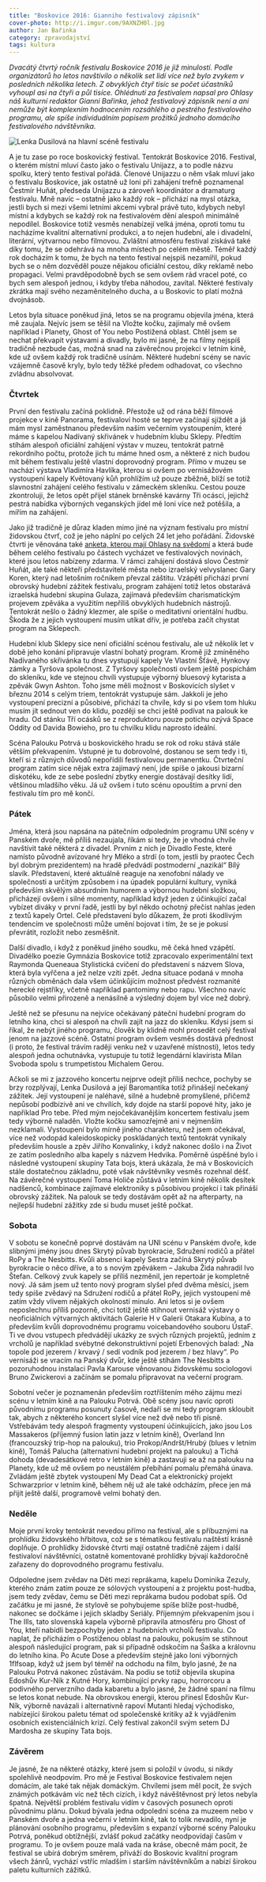 ```yaml
---
title: "Boskovice 2016: Gianniho festivalový zápisník"
cover-photo: http://i.imgur.com/9AXNZH0l.jpg
author: Jan Bařinka
category: zpravodajství
tags: kultura
---
```


*Dvacátý čtvrtý ročník festivalu Boskovice 2016 je již minulostí. Podle organizátorů ho letos navštívilo o několik set lidí více než bylo zvykem v posledních několika letech. Z obvyklých čtyř tisíc se počet účastníků vyhoupl asi na čtyři a půl tisíce. Ohlédnutí za festivalem napsal pro Ohlasy náš kulturní redaktor Gianni Bařinka, jehož festivalový zápisník není a ani nemůže být komplexním hodnocením rozsáhlého a pestrého festivalového programu, ale spíše individuálním popisem prožitků jednoho domácího festivalového návštěvníka.*

<img src="http://i.imgur.com/9AXNZH0.jpg" alt="Lenka Dusilová na hlavní scéně festivalu" class="img-responsive img-popup" data-author="Tomáš Trumpeš">

A je tu zase po roce boskovický festival. Tentokrát Boskovice 2016. Festival, o kterém místní mluví často jako o festivalu Unijazz, a to podle názvu spolku, který tento festival pořádá. Členové Unijazzu o něm však mluví jako o festivalu Boskovice, jak ostatně už loni při zahájení trefně poznamenal Čestmír Huňát, předseda Unijazzu a zároveň koordinátor a dramaturg festivalu. Mně navíc – ostatně jako každý rok – přichází na mysl otázka, jestli bych si mezi všemi letními akcemi vybral právě tuto, kdybych nebyl místní a kdybych se každý rok na festivalovém dění alespoň minimálně nepodílel. Boskovice totiž vesměs nenabízejí velká jména, oproti tomu tu nacházíme kvalitní alternativní produkci, a to nejen hudební, ale i divadelní, literární, výtvarnou nebo filmovou. Zvláštní atmosféru festival získává také díky tomu, že se odehrává na mnoha místech po celém městě. Téměř každý rok docházím k tomu, že bych na tento festival nejspíš nezamířil, pokud bych se o něm dozvěděl pouze nějakou oficiální cestou, díky reklamě nebo propagaci. Velmi pravděpodobně bych se sem ovšem rád vracel poté, co bych sem alespoň jednou, i kdyby třeba náhodou, zavítal. Některé festivaly zkrátka mají svého nezaměnitelného ducha, a u Boskovic to platí možná dvojnásob.

Letos byla situace poněkud jiná, letos se na programu objevila jména, která mě zaujala. Nejvíc jsem se těšil na Vložte kočku, zajímaly mě ovšem například i Planety, Ghost of You nebo Postižená oblast. Chtěl jsem se nechat  překvapit výstavami a divadly, bylo mi jasné, že na filmy nejspíš tradičně nezbude čas, možná snad na závěrečnou projekci v letním kině, kde už ovšem každý rok tradičně usínám. Některé hudební scény se navíc vzájemně časově kryly, bylo tedy těžké předem odhadovat, co všechno zvládnu absolvovat.

### Čtvrtek

První den festivalu začíná poklidně. Přestože už od rána běží filmové projekce v kině Panorama, festivaloví hosté se teprve začínají sjíždět a já mám mysl zaměstnanou především naším večerním vystoupením, které máme s kapelou Nadívaný skřivánek v hudebním klubu Sklepy. Předtím stíhám alespoň oficiální zahájení výstav v muzeu, tentokrát patrně rekordního počtu, protože jich tu máme hned osm, a některé z nich budou mít během festivalu ještě vlastní doprovodný program. Přímo v muzeu se nachází výstava Vladimíra Havlíka, kterou si ovšem po vernisážovém vystoupení kapely Květovaný kůň prohlížím už pouze zběžně, blíží se totiž slavnostní zahájení celého festivalu v zámeckém skleníku. Cestou pouze zkontroluji, že letos opět přijel stánek brněnské kavárny Tři ocásci, jejichž pestrá nabídka výborných veganských jídel mě loni více než potěšila, a mířím na zahájení.

Jako již tradičně je důraz kladen mimo jiné na význam festivalu pro místní židovskou čtvrť, což je jeho náplní po celých 24 let jeho pořádání. Židovské čtvrti je věnována také [anketa, kterou mají Ohlasy na svědomí](http://ohlasy.info/clanky/2016/07/anketa-zidovska-ctvrt.html) a která bude během celého festivalu po částech vycházet ve festivalových novinách, které jsou letos nabízeny zdarma. V rámci zahájení dostává slovo Čestmír Huňát, ale také někteří představitelé města nebo izraelský velvyslanec Gary Koren, který nad letošním ročníkem převzal záštitu. Vzápětí přichází první obrovský hudební zážitek festivalu, program zahájení totiž letos obstarává izraelská hudební skupina Gulaza, zajímavá především charismatickým projevem zpěváka a využitím nepříliš obvyklých hudebních nástrojů. Tentokrát nešlo o žádný klezmer, ale spíše o meditativní orientální hudbu. Škoda že z jejich vystoupení musím utíkat dřív, je potřeba začít chystat program na Sklepech.

Hudební klub Sklepy sice není oficiální scénou festivalu, ale už několik let v době jeho konání připravuje vlastní bohatý program. Kromě již zmíněného Nadívaného skřivánka tu dnes vystupují kapely Ve Vlastní Šťávě, Hynkovy zámky a Tyršova společnost. Z Tyršovy společnosti ovšem ještě pospíchám do skleníku, kde ve stejnou chvíli vystupuje výborný bluesový kytarista a zpěvák Gwyn Ashton. Toho jsme měli možnost v Boskovicích slyšet v březnu 2014 s celým triem, tentokrát vystupuje sám. Jakkoli je jeho vystoupení precizní a působivé, přichází ta chvíle, kdy si po všem tom hluku musím jít sednout ven do klidu, později se chci ještě podívat na palouk ke hradu. Od stánku Tří ocásků se z reproduktoru pouze potichu ozývá Space Oddity od Davida Bowieho, pro tu chvilku klidu naprosto ideální.

Scéna Palouku Potrvá u boskovického hradu se rok od roku stává stále větším překvapením. Vstupné je tu dobrovolné, dostanou se sem tedy i ti, kteří si z různých důvodů nepořídili festivalovou permanentku. Čtvrteční program zatím sice nějak extra zajímavý není, jde spíše o jakousi bizarní diskotéku, kde ze sebe poslední zbytky energie dostávají desítky lidí, většinou mladšího věku. Já už ovšem i tuto scénu opouštím a první den festivalu tím pro mě končí.

### Pátek

Jména, která jsou napsána na pátečním odpoledním programu UNI scény v Panském dvoře, mě příliš nezaujala, říkám si tedy, že je vhodná chvíle navštívit také některá z divadel. Prvním z nich je Divadlo Feste, které namísto původně avízované hry Mléko a strdí (o tom, jestli by praotec Čech byl dobrým prezidentem) na hradě předvádí postmoderní „nazikál“ Bílý slavík. Představení, které aktuálně reaguje na xenofobní nálady ve společnosti a určitým způsobem i na úpadek populární kultury, vyniká především skvělým absurdním humorem a výbornou hudební složkou, přicházejí ovšem i silné momenty, například když jeden z účinkující začal vybízet diváky v první řadě, jestli by byl někdo ochotný přečíst nahlas jeden z textů kapely Ortel. Celé představení bylo důkazem, že proti škodlivým tendencím ve společnosti může umění bojovat i tím, že se je pokusí převrátit, rozložit nebo zesměšnit.

Další divadlo, i když z poněkud jiného soudku, mě čeká hned vzápětí. Divadélko poezie Gymnázia Boskovice totiž zpracovalo experimentální text Raymonda Queneaua Stylistická cvičení do představení s názvem Slova, která byla vyřčena a jež nelze vzíti zpět. Jedna situace podaná v mnoha různých obměnách dala všem účinkůjícím možnost předvést rozmanité herecké rejstříky, včetně například pantomimy nebo rapu. Všechno navíc působilo velmi přirozeně a nenásilně a výsledný dojem byl více než dobrý.

Ještě než se přesunu na nejvíce očekávaný páteční hudební program do letního kina, chci si alespoň na chvíli zajít na jazz do skleníku. Kdysi jsem si říkal, že nebýt jiného programu, člověk by klidně mohl prosedět celý festival jenom na jazzové scéně. Ostatní program ovšem vesměs dostává přednost (i proto, že festival trávím raději venku než v uzavřené místnosti), letos tedy alespoň jedna ochutnávka, vystupuje tu totiž legendární klavírista Milan Svoboda spolu s trumpetistou Michalem Gerou.

Ačkoli se mi z jazzového koncertu nejprve odejít příliš nechce, pochyby se brzy rozplývají, Lenka Dusilová a její Baromantika totiž přinášejí nečekaný zážitek. Její vystoupení je naléhavé, silné a hudebně promyšlené, přičemž nepůsobí podbízivě ani ve chvílích, kdy dojde na starší popové hity, jako je například Pro tebe. Před mým nejočekávanějším koncertem festivalu jsem tedy výborně naladěn. Vložte kočku samozřejmě ani v nejmenším nezklamali. Vystoupení bylo mírně jiného charakteru, než jsem očekával, více než vodopád kaleidoskopicky poskládaných textů tentokrát vynikaly především housle a zpěv Jiřího Konvalinky, i když nakonec došlo i na Život ze zatím posledního alba kapely s názvem Hedvika. Poměrně úspěšné bylo i následné vystoupení skupiny Tata bojs, která ukázala, že má v Boskovicích stále dostatečnou základnu, poté však návštěvníky vesměs rozehnal déšť. Na závěrečné vystoupení Toma Holiče zůstává v letním kině několik desítek nadšenců, kombinace zajímavé elektroniky s působivou projekcí i tak přináší obrovský zážitek. Na palouk se tedy dostávám opět až na afterparty, na nejlepší hudební zážitky zde si budu muset ještě počkat.

### Sobota

V sobotu se konečně poprvé dostávám na UNI scénu v Panském dvoře, kde slibnými jmény jsou dnes Skrytý půvab byrokracie, Sdružení rodičů a přátel RoPy a The Nesbitts. Kvůli absenci kapely Sestra začíná Skrytý půvab byrokracie o něco dříve, a to s novým zpěvákem – Jakuba Žida nahradil Ivo Štefan. Celkový zvuk kapely se příliš nezměnil, jen repertoár je kompletně nový. Já sám jsem už tento nový program slyšel před dvěma měsíci, jsem tedy spíše zvědavý na Sdružení rodičů a přátel RoPy, jejich vystoupení mě zatím vždy vlivem nějakých okolností minulo. Ani letos si je ovšem neposlechnu příliš pozorně, chci totiž ještě stihnout vernisáž výstavy o neoficiálních výtvarných aktivitách Galerie H v Galerii Otakara Kubína, a to především kvůli doprovodnému programu voicebandového souboru ÚstaF. Ti  ve dvou vstupech předvádějí ukázky ze svých různých projektů, jedním z vrcholů je například svébytné dekonstruktivní pojetí Erbenových balad: „Na topole pod jezerem / krvavý / sedí vodník pod jezerem / bez hlavy“. Po vernisáži se vracím na Panský dvůr, kde ještě stíhám The Nesbitts a pozoruhodnou instalaci Pavla Karouse věnovanou židovskému sociologovi Bruno Zwickerovi a začínám se pomalu připravovat na večerní program.

Sobotní večer je poznamenán především roztříštením mého zájmu mezi scénu v letním kině a na Palouku Potrvá. Obě scény jsou navíc oproti původnímu programu posunuty časově, nedaří se mi tedy program skloubit tak, abych z některého koncert slyšel více než dvě nebo tři písně. Vstřebávám tedy alespoň fragmenty vystoupení účinkujících, jako jsou Los Massakeros (příjemný fusion latin jazz v letním kině), Overland Inn (francouzský trip-hop na palouku), trio Prokop/Andršt/Hrubý (blues v letním kině), Tomáš Palucha (alternativní hudební projekt na palouku) a Tichá dohoda (devadesátkové retro v letním kině) a zastavuji se až na palouku na Planety, kde už mě ovšem po neustálém přebíhání pomalu přemáhá únava. Zvládám ještě zbytek vystoupení My Dead Cat a elektronický projekt Schwarzprior v letním kině, během něj už ale také odcházím, přece jen má přijít ještě další, programově velmi bohatý den.

### Neděle

Moje první kroky tentokrát nevedou přímo na festival, ale s příbuznými na prohlídku židovského hřbitova, což se s tématikou festivalu naštěstí krásně doplňuje. O prohlídky židovské čtvrti mají ostatně tradičně zájem i další festivaloví návštěvníci, ostatně komentované prohlídky bývají každoročně zařazeny do doprovodného programu festivalu.

Odpoledne jsem zvědav na Děti mezi reprákama, kapelu Dominika Zezuly, kterého znám zatím pouze ze sólových vystoupení a z projektu post-hudba, jsem tedy zvědav, čemu se Děti mezi reprákama budou podobat spíš. Od začátku je mi jasné, že stylově se pohybujeme spíše blíže post-hudbě, nakonec se dočkáme i jejich skladby Seriály. Příjemným překvapením jsou i The Ills, tato slovenská kapela výborně připravila atmosféru pro Ghost of You, kteří nabídli bezpochyby jeden z hudebních vrcholů festivalu. Co naplat, že přicházím o Postiženou oblast na palouku, pokusím se stihnout alespoň následující program, pak si případně odskočím na Šaška a královnu do letního kina. Po Acute Dose a především stejně jako loni výborných 1flfsoap, když už jsem byl téměř na odchodu na film, bylo jasné, že na Palouku Potrvá nakonec zůstávám. Na podiu se totiž objevila skupina Edoshův Kur-Ník z Kutné Hory, kombinující prvky rapu, horrorcoru a podivného perverzního dada kabaretu a bylo jasné, že žádné spaní na filmu se letos konat nebude. Na obrovskou energii, kterou přinesl Edoshův Kur-Ník, výborně navázali i alternativně rapoví Mutanti hledaj východisko, nabízející širokou paletu témat od společenské kritiky až k vyjádřením osobních existenciálních krizí. Celý festival zakončil svým setem DJ Mardosha ze skupiny Tata bojs.

### Závěrem

Je jasné, že na některé otázky, které jsem si položil v úvodu, si nikdy spolehlivě neodpovím. Pro mě je Festival Boskovice festivalem nejen domácím, ale také tak nějak domáckým. Chvílemi jsem měl pocit, že svých známých potkávám víc než těch cizích, i když návěštěvnost prý letos nebyla špatná. Největší problém festivalu vidím v časových posunech oproti původnímu plánu. Dokud bývala jedna odpolední scéna za muzeem nebo v Panském dvoře a jedna večerní v letním kině, tak to tolik nevadilo, nyní je plánování osobního programu, především s expanzí výborné scény Palouku Potrvá, poněkud obtížnější, zvlášť pokud začátky neodpovídají časům v programu. To je ovšem pouze malá vada na kráse, obecně mám pocit, že festival se ubírá dobrým směrem, přiváží do Boskovic kvalitní program všech žánrů, vychází vstříc mladším i starším návštěvníkům a nabízí širokou paletu kulturních zážitků.
